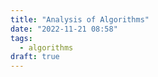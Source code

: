 ```yaml
---
title: "Analysis of Algorithms"
date: "2022-11-21 08:58"
tags: 
  - algorithms
draft: true
---
```


